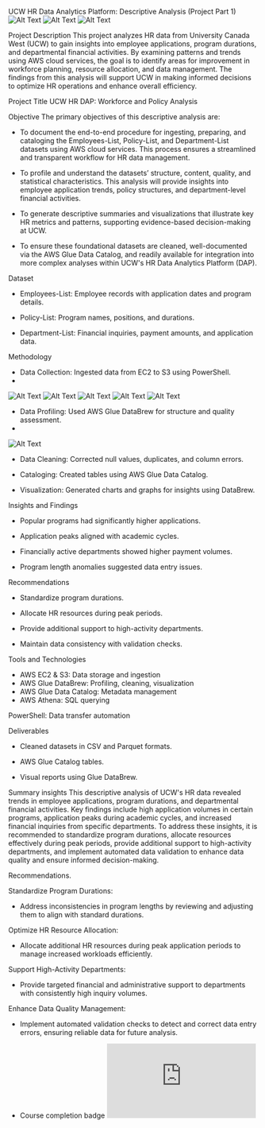 UCW HR Data Analytics Platform: Descriptive Analysis (Project Part 1)
![Alt Text](https://github.com/Apreku247/data-analyst-edward/blob/20d41157a9cb51b946fcaa6b7afe6e7ff72199b9/image.png)
![Alt Text](https://github.com/Apreku247/data-analyst-edward/blob/6fc399a1b64e97510ba3e43c45bf2b8900167404/image.png)
![Alt Text](https://github.com/Apreku247/data-analyst-edward/blob/1efe749b387f632f37e0773f31e5085d61e002a0/image.png)

Project Description
This project analyzes HR data from University Canada West (UCW) to gain insights into employee applications, program durations, and departmental financial activities. By examining patterns and trends using AWS cloud services, the goal is to identify areas for improvement in workforce planning, resource allocation, and data management. The findings from this analysis will support UCW in making informed decisions to optimize HR operations and enhance overall efficiency.

Project Title
UCW HR DAP: Workforce and Policy Analysis

Objective
The primary objectives of this descriptive analysis are:
 - To document the end-to-end procedure for ingesting, preparing, and cataloging the Employees-List, Policy-List, and Department-List datasets using AWS cloud services. This process ensures a streamlined and transparent workflow for HR data management.
   
 - To profile and understand the datasets’ structure, content, quality, and statistical characteristics. This analysis will provide insights into employee application trends, policy structures, and department-level financial activities.
   
 - To generate descriptive summaries and visualizations that illustrate key HR metrics and patterns, supporting evidence-based decision-making at UCW.
   
 - To ensure these foundational datasets are cleaned, well-documented via the AWS Glue Data Catalog, and readily available for integration into more complex analyses within UCW's HR Data Analytics Platform (DAP).

Dataset

- Employees-List: Employee records with application dates and program details.
  
- Policy-List: Program names, positions, and durations.

- Department-List: Financial inquiries, payment amounts, and application data.

Methodology

- Data Collection: Ingested data from EC2 to S3 using PowerShell.
- 
![Alt Text](https://github.com/Apreku247/data-analyst-edward/blob/3b360976194350651a8d731e5df70df5c94e9685/image.png)
![Alt Text](https://github.com/Apreku247/data-analyst-edward/blob/317616d2997ba27257f20c1d25d771adbffa921b/image.png)
![Alt Text](https://github.com/Apreku247/data-analyst-edward/blob/cdfe750805af6c086f95b4fa4e25b331dbfcaf8c/image.png)
![Alt Text](https://github.com/Apreku247/data-analyst-edward/blob/3736fb70f5fd4c33590eda439c5b081bc9acb6ac/image.png)
![Alt Text](https://github.com/Apreku247/data-analyst-edward/blob/b8864bf91e149e1c4a95911f59646ce5684041e3/image.png)
 
- Data Profiling: Used AWS Glue DataBrew for structure and quality assessment.
-
![Alt Text](https://github.com/Apreku247/data-analyst-edward/blob/b0cd36a03fd272fc9ee0236ed828176a9d647240/image.png)
  
- Data Cleaning: Corrected null values, duplicates, and column errors.
  
- Cataloging: Created tables using AWS Glue Data Catalog.
  
- Visualization: Generated charts and graphs for insights using DataBrew.

Insights and Findings

- Popular programs had significantly higher applications.
  
- Application peaks aligned with academic cycles.
  
- Financially active departments showed higher payment volumes.
  
- Program length anomalies suggested data entry issues.

Recommendations

- Standardize program durations.

- Allocate HR resources during peak periods.

- Provide additional support to high-activity departments.

- Maintain data consistency with validation checks.

Tools and Technologies

- AWS EC2 & S3: Data storage and ingestion
- AWS Glue DataBrew: Profiling, cleaning, visualization
- AWS Glue Data Catalog: Metadata management
- AWS Athena: SQL querying

PowerShell: Data transfer automation

Deliverables

- Cleaned datasets in CSV and Parquet formats.

- AWS Glue Catalog tables.

- Visual reports using Glue DataBrew.

Summary insights 
This descriptive analysis of UCW's HR data revealed trends in employee applications, program durations, and departmental financial activities. Key findings include high application volumes in certain programs, application peaks during academic cycles, and increased financial inquiries from specific departments. To address these insights, it is recommended to standardize program durations, allocate resources effectively during peak periods, provide additional support to high-activity departments, and implement automated data validation to enhance data quality and ensure informed decision-making.

Recommendations.

Standardize Program Durations:

  - Address inconsistencies in program lengths by reviewing and adjusting them to align with standard durations.
  
Optimize HR Resource Allocation:

  - Allocate additional HR resources during peak application periods to manage increased workloads efficiently.
  
Support High-Activity Departments:
  - Provide targeted financial and administrative support to departments with consistently high inquiry volumes.
  
Enhance Data Quality Management:

  - Implement automated validation checks to detect and correct data entry errors, ensuring reliable data for future analysis.

  - Course completion badge
![Alt Text](https://github.com/Apreku247/data-analyst-edward/blob/78b5b29e8b6e592f671d3c12a17c65197d3e0e23/AWS_Academy_Graduate___AWS_Academy_Cloud_Foundations_Badge20250327-26-286s31.pdf)

